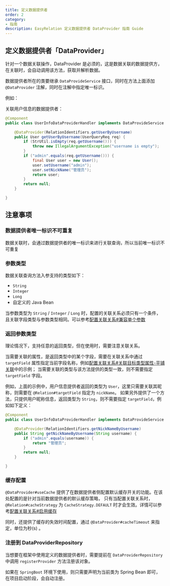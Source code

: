 ```yaml
---
title: 定义数据提供者
order: 2
category:
- 指南
description: EasyRelation 定义数据提供者 DataProvider 指南 Guide
---
```


## 定义数据提供者「DataProvider」

针对一个数据关联操作，DataProvider 是必须的，这是数据关联的数据提供方，在关联时，会自动调用该方法，获取并解析数据。

数据提供者所在的类要继承 `DataProvideService` 接口，同时在方法上面添加 `@DataProvider` 注解，同时在注解中指定唯一标识。

例如：

关联用户信息的数据提供者：

```java
@Component
public class UserInfoDataProviderHandler implements DataProvideService {

    @DataProvider(RelationIdentifiers.getUserByUsername)
    public User getUserByUsername(UserQueryReq req) {
        if (StrUtil.isEmpty(req.getUsername())) {
            throw new IllegalArgumentException("username is empty");
        }
        if ("admin".equals(req.getUsername())) {
            final User user = new User();
            user.setUsername("admin");
            user.setNickName("管理员");
            return user;
        }
        return null;
    }

}
```

## 注意事项

### 数据提供者唯一标识不可重复

数据关联时，会通过数据提供者的唯一标识来进行关联查询，所以当前唯一标识不可重复

### 参数类型

数据关联查询方法入参支持的类型如下：

- `String`
- `Integer`
- `Long`
- 自定义的 Java Bean

当参数类型为 `String` / `Integer` / `Long` 时，配置的关联关系必须只有一个条件，且关联字段类型与参数类型相同。可以参考[配置关联关系#兼容单个参数](/guide/configure-relation.html#兼容单个参数)

### 返回参数类型

理论情况下，支持任意的返回类型，但在使用时，需要注意关联关系。

当需要关联的属性，是返回类型中的某个字段，需要在关联关系中通过 `targetField` 属性指定当前字段名称，例如[配置关联关系#关联目标类型属性-平铺关联](/guide/configure-relation.html#关联目标类型属性-平铺关联)中的示例；
当需要关联的类型与该方法提供的类型一致，则不需要指定 `targetField` 字段。

例如，上面的示例中，用户信息提供者返回的类型为 `User`，这里只需要关联其昵称，则需要在 `@Relation#targetField` 指定为 `nickName`。
如果另外提供了一个方法，只提供用户昵称信息，返回类型为 `String`，则不需要指定 `targetField`，例如如下定义：

```java
@Component
public class UserInfoDataProviderHandler implements DataProvideService {

    @DataProvider(RelationIdentifiers.getNickNameByUsername)
    public String getNickNameByUsername(String username) {
        if ("admin".equals(username)) {
            return "管理员";
        }
        return null;
    }

}
```

### 缓存配置

`@DataProvider#useCache` 提供了在数据提供者侧配置默认缓存开关的功能。在该处配置的是针对当前数据提供者的默认缓存策略，
只有当配置关联关系时，`@Relation#cacheStrategy` 为 `CacheStrategy.DEFAULT` 时才会生效。详情可以参考[配置关联关系#启用缓存](/guide/configure-relation.html#启用缓存)

同时，还提供了缓存的失效时间配置，通过 `@DataProvider#cacheTimeout` 来指定，单位为秒(s) 。

### 注册到 DataProviderRepository

当想要在框架中使用定义的数据提供者时，需要提前在 `DataProviderRepository` 中调用 `registerProvider` 方法注册该对象。

如果在 `SpringBoot` 环境下使用，则只需要声明为当前类为 Spring Bean 即可，在项目启动阶段，会自动注册。